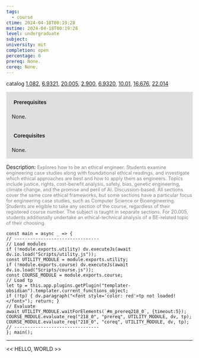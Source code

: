 ```yaml
---
tags:
  - course
ctime: 2024-04-18T00:19:28
mstime: 2024-04-18T00:19:28
level: undergraduate
subject: 
university: mit
completion: open
percentage: 0
prereq: None.
coreq: None.
---
```


catalog [1.082](http://student.mit.edu/catalog/m1a.html#1.082), [6.9321](http://student.mit.edu/catalog/m6e.html#6.9321), [20.005](http://student.mit.edu/catalog/m20a.html#20.005), [2.900](http://student.mit.edu/catalog/m2c.html#2.900), [6.9320](http://student.mit.edu/catalog/m6e.html#6.9320), [10.01](http://student.mit.edu/catalog/m10a.html#10.01), [16.676](http://student.mit.edu/catalog/m16b.html#16.676), [22.014](http://student.mit.edu/catalog/m22a.html#22.014)

<span style="display: block; padding: 15px; background-color: rgb(100, 100, 100, 0.2);"><font id="m_prereq218_0" style="display: block; font-family: Arial, sans-serif; font-weight: bold; padding: 5px">Prerequisites</font><br><span id="prereq218_0">None.</span></span>
<span style="display: block; padding: 15px; background-color: rgb(100, 100, 100, 0.2);"><font id="m_coreq218_0" style="display: block; font-family: Arial, sans-serif; font-weight: bold; padding: 5px">Corequisites</font><br><span id="coreq218_0">None.</span></span>

<font style="">Description:</font>
<font style="color: grey; font-size: 0.8rem;">Explores how to be an ethical engineer. Students examine engineering case studies along with foundational ethical readings, and investigate which ethical approaches are best and how to apply them as engineers. Topics include justice, rights, cost-benefit analysis, safety, bias, genetic engineering, climate change, and the promise and peril of AI. Discussion-based. All sections cover the same core ethical frameworks, but some sections have a particular focus for engineering case studies, such as Computer Science or Bioengineering. Students are eligible to take any section of the course, regardless of their registered course number. The subject is taught in separate sections. For 20.005, students additionally undertake an ethical-technical analysis of a BE-related topic of their choosing.</font>

```dataviewjs
const main = async _ => {
// --------------------------------
// Load modules
if (!module.exports.utility) dv.executeJs(await dv.io.load("Scripts/utility.js"));
const UTILITY_MODULE = module.exports.utility;
if (!module.exports.course) dv.executeJs(await dv.io.load("Scripts/course.js"));
const COURSE_MODULE = module.exports.course;
// Load tp
let tp = this.app.plugins.getPlugin("templater-obsidian").templater.current_functions_object;
if (!tp) { dv.paragraph("<font style='color: red'>tp not loaded!</font>"); return; }
// Evaluate
await UTILITY_MODULE.waitForElements(`#m_prereq218_0`, {timeout:5});
COURSE_MODULE.evaluate_req("218_0", "prereq", UTILITY_MODULE, dv, tp);
COURSE_MODULE.evaluate_req("218_0", "coreq", UTILITY_MODULE, dv, tp);
// --------------------------------
}; main();
```

---

<< HELLO, WORLD >>
